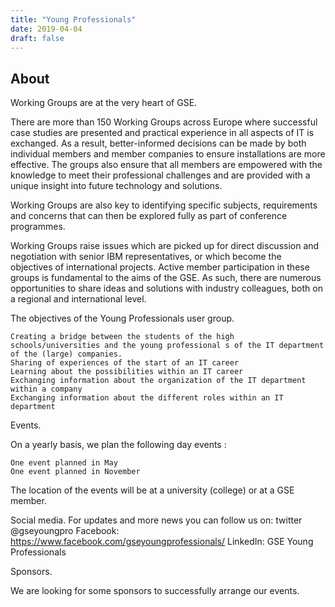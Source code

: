 ```yaml
---
title: "Young Professionals"
date: 2019-04-04
draft: false
---
```


## About ###

Working Groups are at the very heart of GSE.

There are more than 150 Working Groups across Europe where successful case studies are presented and practical experience in all aspects of IT is exchanged. As a result, better-informed decisions can be made by both individual members and member companies to ensure installations are more effective. The groups also ensure that all members are empowered with the knowledge to meet their professional challenges and are provided with a unique insight into future technology and solutions.

Working Groups are also key to identifying specific subjects, requirements and concerns that can then be explored fully as part of conference programmes.

Working Groups raise issues which are picked up for direct discussion and negotiation with senior IBM representatives, or which become the objectives of international projects. Active member participation in these groups is fundamental to the aims of the GSE. As such, there are numerous opportunities to share ideas and solutions with industry colleagues, both on a regional and international level.

The objectives of the Young Professionals user group.

    Creating a bridge between the students of the high schools/universities and the young professional s of the IT department of the (large) companies.
    Sharing of experiences of the start of an IT career 
    Learning about the possibilities within an IT career
    Exchanging information about the organization of the IT department within a company
    Exchanging information about the different roles within an IT department

Events.

On a yearly basis, we plan the following day events :

    One event planned in May
    One event planned in November

The location of the events will be at a university (college) or at a GSE member. 

Social media.
For updates and more news you can follow us on: 
twitter @gseyoungpro
Facebook: https://www.facebook.com/gseyoungprofessionals/
LinkedIn: GSE Young Professionals

Sponsors.

We are looking for some sponsors to successfully arrange our events.

